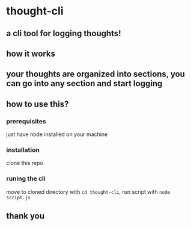 # thought-cli
a cli tool for logging thoughts!
---
## how it works
your thoughts are organized into sections, you can go into any section and start logging
---
## how to use this?
### prerequisites
just have node installed on your machine
### installation
clone this repo
### runing the cli
move to cloned directory with `cd thought-cli`, run script with `node script.js`
## thank you